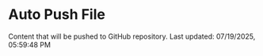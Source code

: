# Auto Push File

Content that will be pushed to GitHub repository.
Last updated: 07/19/2025, 05:59:48 PM